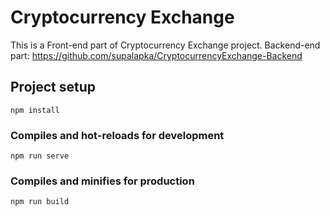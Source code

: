 # Cryptocurrency Exchange 

This is a Front-end part of  Cryptocurrency Exchange project. Backend-end part: https://github.com/supalapka/CryptocurrencyExchange-Backend

## Project setup
```
npm install
```

### Compiles and hot-reloads for development
```
npm run serve
```

### Compiles and minifies for production
```
npm run build
